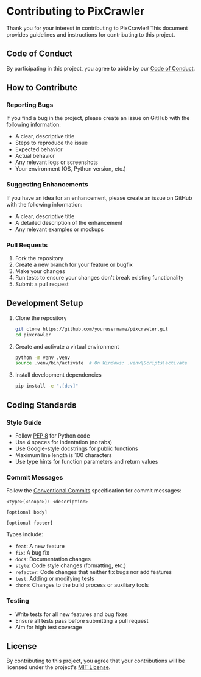 # Contributing to PixCrawler

Thank you for your interest in contributing to PixCrawler! This document provides guidelines and instructions for contributing to this project.

## Code of Conduct

By participating in this project, you agree to abide by our [Code of Conduct](CODE_OF_CONDUCT.md).

## How to Contribute

### Reporting Bugs

If you find a bug in the project, please create an issue on GitHub with the following information:

- A clear, descriptive title
- Steps to reproduce the issue
- Expected behavior
- Actual behavior
- Any relevant logs or screenshots
- Your environment (OS, Python version, etc.)

### Suggesting Enhancements

If you have an idea for an enhancement, please create an issue on GitHub with the following information:

- A clear, descriptive title
- A detailed description of the enhancement
- Any relevant examples or mockups

### Pull Requests

1. Fork the repository
2. Create a new branch for your feature or bugfix
3. Make your changes
4. Run tests to ensure your changes don't break existing functionality
5. Submit a pull request

## Development Setup

1. Clone the repository
   ```bash
   git clone https://github.com/yourusername/pixcrawler.git
   cd pixcrawler
   ```

2. Create and activate a virtual environment
   ```bash
   python -m venv .venv
   source .venv/bin/activate  # On Windows: .venv\Scripts\activate
   ```

3. Install development dependencies
   ```bash
   pip install -e ".[dev]"
   ```

## Coding Standards

### Style Guide

- Follow [PEP 8](https://www.python.org/dev/peps/pep-0008/) for Python code
- Use 4 spaces for indentation (no tabs)
- Use Google-style docstrings for public functions
- Maximum line length is 100 characters
- Use type hints for function parameters and return values

### Commit Messages

Follow the [Conventional Commits](https://www.conventionalcommits.org/) specification for commit messages:

```
<type>(<scope>): <description>

[optional body]

[optional footer]
```

Types include:
- `feat`: A new feature
- `fix`: A bug fix
- `docs`: Documentation changes
- `style`: Code style changes (formatting, etc.)
- `refactor`: Code changes that neither fix bugs nor add features
- `test`: Adding or modifying tests
- `chore`: Changes to the build process or auxiliary tools

### Testing

- Write tests for all new features and bug fixes
- Ensure all tests pass before submitting a pull request
- Aim for high test coverage

## License

By contributing to this project, you agree that your contributions will be licensed under the project's [MIT License](LICENSE). 